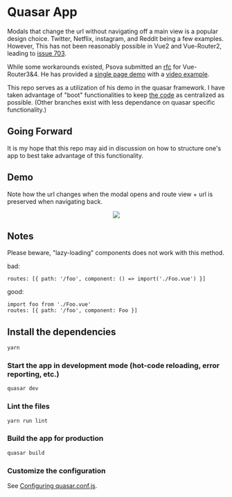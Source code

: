 # Quasar App

Modals that change the url without navigating off a main view is a popular design choice.
Twitter, Netflix, instagram, and Reddit being a few examples.
However, This has not been reasonably possible in Vue2 and Vue-Router2, leading to [issue 703](https://github.com/vuejs/vue-router/issues/703).


While some workarounds existed, Psova submitted an [rfc](https://github.com/vuejs/rfcs/blob/master/active-rfcs/0036-router-view-route-prop.md)
for Vue-Router3&4. He has provided a [single page demo](https://github.com/vuejs/vue-router-next/tree/master/e2e/modal) with a [video example](https://twitter.com/posva/status/1242513301726203904).


This repo serves as a utilization of his demo in the quasar framework. 
I have taken advantage of "boot" functionalities to keep [the code](https://github.com/tcardlab/Vue3-Router-Modal/blob/reorg/Boot-File/src/boot/modal.ts) as centralized as possible. (Other branches exist with less dependance on quasar specific functionality.)

## Going Forward

It is my hope that this repo may aid in discussion on how to structure one's app to best take advantage of this functionality. 

## Demo

Note how the url changes when the modal opens and route view + url is preserved when navigating back.
<p align="center">
  <img src="https://user-images.githubusercontent.com/35203441/112739178-22d51180-8f40-11eb-96d5-a59aedde2a5a.gif"/>
</p>

## Notes

Please beware, "lazy-loading" components does not work with this method.

bad:

    routes: [{ path: '/foo', component: () => import('./Foo.vue') }]
    
good:

    import foo from './Foo.vue'
    routes: [{ path: '/foo', component: Foo }]

## Install the dependencies
```bash
yarn
```

### Start the app in development mode (hot-code reloading, error reporting, etc.)
```bash
quasar dev
```

### Lint the files
```bash
yarn run lint
```

### Build the app for production
```bash
quasar build
```

### Customize the configuration
See [Configuring quasar.conf.js](https://quasar.dev/quasar-cli/quasar-conf-js).
